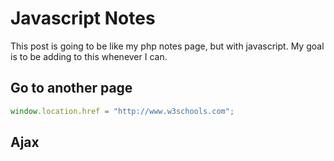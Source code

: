 # Javascript Notes
This post is going to be like my php notes page, but with javascript. My goal is to be adding to this whenever I can.


## Go to another page

```javascript
window.location.href = "http://www.w3schools.com";
```

## Ajax

